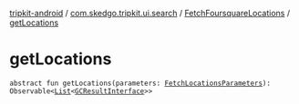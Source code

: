 [tripkit-android](../../index.md) / [com.skedgo.tripkit.ui.search](../index.md) / [FetchFoursquareLocations](index.md) / [getLocations](./get-locations.md)

# getLocations

`abstract fun getLocations(parameters: `[`FetchLocationsParameters`](../-fetch-locations-parameters/index.md)`): Observable<`[`List`](https://kotlinlang.org/api/latest/jvm/stdlib/kotlin.collections/-list/index.html)`<`[`GCResultInterface`](../../com.skedgo.geocoding.agregator/-g-c-result-interface/index.md)`>>`